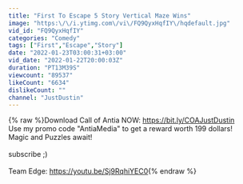 ```yaml
---
title: "First To Escape 5 Story Vertical Maze Wins"
image: "https:\/\/i.ytimg.com\/vi\/FQ9QyxHqfIY\/hqdefault.jpg"
vid_id: "FQ9QyxHqfIY"
categories: "Comedy"
tags: ["First","Escape","Story"]
date: "2022-01-23T03:00:31+03:00"
vid_date: "2022-01-22T20:00:03Z"
duration: "PT13M39S"
viewcount: "89537"
likeCount: "6634"
dislikeCount: ""
channel: "JustDustin"
---
```

{% raw %}Download Call of Antia NOW: <a rel="nofollow" target="blank" href="https://bit.ly/COAJustDustin">https://bit.ly/COAJustDustin</a><br />Use my promo code &quot;AntiaMedia&quot; to get a reward worth 199 dollars!<br />Magic and Puzzles await!<br /><br />subscribe ;)<br /><br />Team Edge: <a rel="nofollow" target="blank" href="https://youtu.be/Sj9RqhiYEC0">https://youtu.be/Sj9RqhiYEC0</a>{% endraw %}
